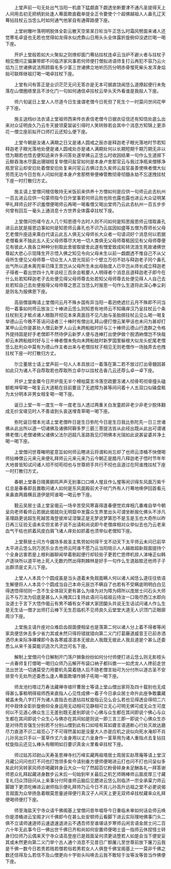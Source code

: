 <!-- { "loadSidebar": true } -->
　　上堂声前一句无处出气当阳一机直下猛觑直下觑透坐断要津不通凡圣提得天上人间用去初无把柄到处逢人蓦面欺直截单提全正令要使个个超佛越祖人人鼻孔辽天蓦拈拄杖云当恁么时如何通气他家自有通霄路便下座。

　　上堂树雕叶落明明脱体全彰云散天空杲杲日轮当午正恁么时霜风劈面来诸人还觉寒毛卓竖也无若也觉得如龙得水似虎靠山日用头头全体露折旋俯仰没遮拦喝一喝下座。

　　开炉上堂般若如大火聚拟之则燎却面门蓦拈拄杖连卓云当炉不避火者与拄杖子相见僧问正偏兼带即不问临济家风事若何师便打僧拟进语师复打云再犯不容乃云火焰为三世诸佛说法照顾眉毛多少茎三世诸佛立地听历历分明赤骨惺死柴头发浑身焰始可联辉继祖灯喝一喝卓拄杖下座。

　　上堂有问有答正是业识茫茫无问无答亦是无本可据直饶闻恁么道撩起便行未免落在山僧圈缋里且不涉化门一句如何通信卓拄杖云举头天外看谁是我般人下座。

　　师六旬诞日上堂人人尽道今日生谁谓老僧今日死但了死生个一时莫问世间花甲子下座。

　　施主送绉纱法衣请上堂祖师西来传衣表信老僧今日据衣征信还有知信处底么出来对众证明良久乃云冬天披领夏袈裟引得时人笑转赊若会其中个消息方知锦上更添花一僧立座前拟开口师打云还知么便下座。

　　上堂今朝是汝诸人满期之日又是诸人圆戒之辰亦是释迦老子眼光落地时节若知释迦老子眼光落地处便是诸人圆戒处亦是诸人满期处何以长期短期千期万期无非以悟为期若也悟去便知适来许多问答处遂举拂云正恁么时收因结果一句作么生道掷下云鲸吞海水尽露出珊瑚枝复举僧问盐官如何是本身卢舍那官云与我过净瓶来僧移净瓶至官云却安旧处着僧安旧处复来问官云古佛过去久矣师云盐官虽善使唤者僧大似劳而无功今日忽有人问如何是本身卢舍那劈脊便棒管教彻骨彻髓永劫不忘遂拽拄杖下座一时打散归方丈。

　　施主请上堂僧问檀信敬持无米饭前来供养十方僧如何是应供一句师云此去杭州一百五进云应供一句蒙师指今日升堂事若何师云败也败也露也露也进云大众证明某甲礼拜师云好不识羞僧便喝师云再喝一喝看僧又喝出堂师乃云此去杭州一百五步步何曾有回互一毫头上通消息十方世界全体露卓拄杖下座。

　　上堂僧问伤嗟今古人几个知恩德今古时人则不问如何是知恩报恩师云惜取鼻孔进云此犹是报恩边事如何是知恩师云鼻孔也不识乃云兹因如盛等五僧为荐师长父母乞老僧升座适来乘白代请云此五人俱无父母师长大众者一句请词好个消息何以若据老僧看来不独此五人无父母师尊尽大地一切人类俱无父母师尊秪因见有父母师尊便见有彼此人我各立种种分别取此舍彼取彼舍此遂有憎爱致成轮转流浪生死故诸佛世尊起大悲心示现降生开示悟入佛之知见令向父母未生以前一觑觑透不惟自己不从父母所生便见父母师尊一切众生人人尝光现前个个壁立万仞不妨与释迦老子同个鼻孔出气所以道未离兜率已降王宫岂从父母所生未出母胎度人已毕岂从师长成立释迦老子得者一着出世四十九年谈经三百余会秪要人人明得者个消息且道释迦老子即今在什么处若知释迦老子去处便见得父母师尊去处若知父母师尊去处便见得人人自己去处若知自己去处便报得父母师尊之恩正当恁么时报恩一句作么生道将此深心奉尘刹是则名为报佛恩下座。

　　高丽僧昙晦请上堂僧问云月不殊乡国有异当阳一着迥绝遮拦云月不殊即不问当阳一着事如何师云放汝三十棒进云恁么则知恩有地师云不知痛痒汉乃呈拄杖云个条拄杖别无才秪点诸人眼豁开彻见本来真面目不见凡胎与圣胎掷拄杖云见么喝一喝复举德山云今晚不答话问话者三十棒时有僧出礼拜山便打僧云某甲话也未问为甚却打某甲山云你是甚处人僧云新罗人山云未跨船舷时好与三十棒师云德山行逸群之令格外提持固是好手老僧即不然待伊云新罗人便与连棒打出使伊做个脱洒衲僧岂不快哉却云未跨船舷时好与三十棒者僧未免向未跨船舷时新罗国里躲根大似龙头蛇尾老僧恁么批判众中莫有为德山作主者出来与老僧拄杖子相见无则老僧作一场独弄去也拽拄杖下座一时打散归方丈。

　　尔立董居士请上堂声前一句人人本具放过一着落在第二若不放过打出骨髓因甚如此只为诸人不自荐取若也荐取所立卓尔以拄杖击香几云还荐么卓一卓下座。

　　开炉上堂金粟今日开炉竟无半个榾柮莫言冷落空疏要冻诸人彻骨苟彻骨撞头磕额乾坤窄喝一喝复云大道秪在目前要且了无遮障为甚等间问着十人五双口似磉盘秪为太分明本非男女相复喝一喝下座。

　　诞日上堂一年一度生一年一度老当人透过两重关白发童颜非老少非老少脱体翻成无价宝嗟见时人不善谙到头哀送埋青草喝一喝下座。

　　弥陀诞日僧本光请上堂老僧昨日是生日弥陀今日是生日我比弥陀先一日三世诸佛从此出所以道一切诸佛及诸佛阿耨多罗三藐三菩提法皆从此经出既从此出可谓诸佛老僧儿老僧诸佛父诸佛父法尔迥超凡圣路我见灯明佛本光瑞如此说甚娑婆并净土喝一喝下座。

　　上堂僧问世尊睹明星意旨如何师云瞎进云将谓和尚忘却了也师云漆桶不快僧喝师拈棒僧云元来元来便礼拜师云元来元来乃云今朝正是腊月八释迦老子悟时节年年大地普皆知试问诸人彻不彻苟彻也与世尊把手共行不彻也且道过在阿谁拽拄杖下座一时打散归方丈。

　　春朝上堂春日晴黄鹂鸣声声无别事口口唤人惺且作么惺等闲识得东风面万紫千红总是春春即且置敢问诸人如何是东风面殿前犬子吠门外有人行蓦地唤伊回首看元来鼻直两眉横且道伊是阿谁喝一喝云参下座。

　　觐云吴居士请上堂呈偈云一场辛苦受风寒喜得逢春便觉欢痒相几番难自举今朝呈向老师看师云若据此偈就向无明窟中发露众生界里出头可谓坐断报化佛头不涉凡圣理路更说超生死越苦海登彼岸证涅槃正是无梦说梦第恐不是玉是玉也大奇所以昨日再三征验无语未实但言弟子说不出请和尚说即今老僧痒相对众举似去也乃云老来血气干枯也抓着风皮白屑飞诸人痒处如抓着也须举似老僧知下座。

　　上堂蔡居士问方今疆场多故圣主焦劳如何得干戈不动天下太平师云未问已前早太平进云恁么则万民乐业去也师云阿谁不愿乃云当阳晓示人人越故超新觌面提持个个全身远害若是上根利器聊闻举着剔起便行却较些子更若伫思停机掠人涕唾正似韩卢逐块所以道平地上死人无数灼然出得荆棘林是好手一句作么生道敌胜还他师子子出群须是丈夫儿下座。

　　上堂人人本具个个圆成虽是当头道着未免觌面瞒人何以诸人闻恁么道往往依语生解便将人人本具个个圆成当自己本命元辰岂不瞒自了也若有不受瞒底明明白白见得透悟得彻则一念不生全体寂灭更有甚么为缘为对为障为碍所以庞居士问石头大师云不与万法为侣底是甚么人头掩其口复持此语问马祖祖云待汝一口吸尽西江水即向汝道士于言下大悟作偈云有男不婚有女不嫁大家团圞头共说无生话试问诸人作么生是无生话一僧才出师打云棒下无生忍临机不见师良久云堂堂大道无人识顶门正眼廓周沙下座。

　　上堂施主请升座对众难启齿觌面便相呈也是落第二何以诸人分上着不得者等闲家具便恁休去多少省力其或未然只得将错就错向第二义门打葛藤道威音王已前赤洒洒尽未来际净裸裸即今各各寒威凛凛本无彼此人我既无彼此人我且道是个甚么还委悉么从来千圣莫能识造次凡流岂可名下座。

　　解制上堂僧问今日解制开门荡户狮象纷纷如何分付师便打进云恁么则无影枝头一点春师复打僧喝一喝归众师乃云解开布袋口衲子都抖擞一一如虎龙人人搀前走世法出世法一切通莫受力用要机先莫着随人后不随老僧言始可为分付所以道古圣不安排至今无处所还委悉么逢人蓦面欺堪作狮子吼喝一喝下座。

　　师龙池扫塔过万寿法藏禅寺琅玕曹居士等请上堂山僧出家将及四十载别也无成得甚么事秪明得祖师西来直指人心见性成佛一着子今日承众居士命升此座争敢囊藏被盖未免八字打开为诸人直指去也遂拈拄杖旋指云见么会么若也见得透会得彻二六时中觌体全彰折旋俯仰全身运用无动相可见静相可立无心可明无佛可成无众生可度何以不见道心佛众生三无差别既无差别即说个心佛与众生都在其间即说个佛心与众生都在其间即说个众生心与佛亦在其间如是则说一即三言三即一即说个心佛众生亦是对待而言强生分别若不分别山僧到此有口如哑有耳如聋言语道断心行处灭故达磨尽力直道不识二祖觅心了不可得然虽如是没量大人亦是应机之说似向死水淹却不肖儿孙另出只手以一茎草作丈六金身用以丈六金身作一茎草用为诸人重指点去复拈拄杖旋指云还见么棒头有眼明如日要识真金火里看卓拄杖下座。

　　师过姑苏邓尉山天寿圣恩禅寺扫万峰实藏两祖塔居士周居实赵荩庵等请上堂汉月藏公问问也打不问也打饱领多矣今请别垂方便师便喝进云打也问不打也问呈似多矣此时另转家风师亦喝藏转身云大众一句了然超百亿粉骨碎身未足酬各礼一拜答谢师恩众礼拜起藏进身数步云末后一句始到牢关最后之机乞师赐棒师云面皮厚三寸藏复礼归众顶目问从上来事分付阿谁师云脑后见腮进云恁么则临济一宗全承渠力师云脚跟下更须吃棒进云谢师指示便礼拜师乃云今日不肖儿孙高升远祖之堂不必更说偈言觌面为众举扬急着眼莫思量逴得便行真汉子人间天上更无双师卓拄杖藏率众礼拜便喝师便打下座。

　　师至海盐天宁寺众请千佛阁基上堂僧问昔年唱导今日重临未审如何话会师云唤你是漆桶进云宝阁才兴千佛即今在甚么处安顿师云看脚下进云实际理地佛事门头二俱不立请师速道师云速退速退进云不遇吾师至谁堪话岁寒师云闲言语金居士问二百六十年无此事今日一佛出世千佛已齐和尚如何安置师便喝士竖一指师云休捏怪士转身归位师乃云偶来天宁寺众请高登座已是觌面呈何须更话堕若人如是会当下便安妥其或未然更向第二义门举个古人通个消息不见昔日广额屠儿至世尊前放下屠刀云我是千佛一数今日若贵若贱若僧若俗若男若女人人俱登千佛宝阁基上一一莫非千佛之数还信得及么若信不及山僧更向十字街头叫唤去云我不敢轻于汝等汝等皆当作佛便下座。

